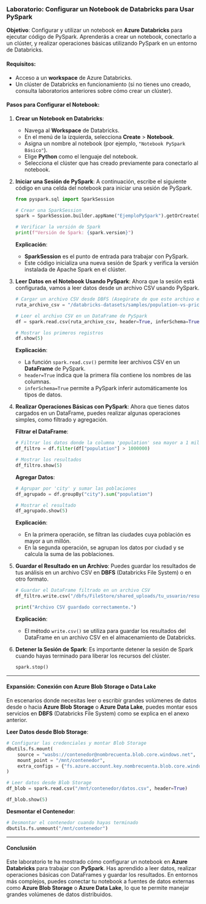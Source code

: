 ### Laboratorio: Configurar un Notebook de Databricks para Usar PySpark

**Objetivo**: Configurar y utilizar un notebook en **Azure Databricks** para ejecutar código de PySpark. Aprenderás a crear un notebook, conectarlo a un clúster, y realizar operaciones básicas utilizando PySpark en un entorno de Databricks.

#### Requisitos:
- Acceso a un **workspace** de Azure Databricks.
- Un clúster de Databricks en funcionamiento (si no tienes uno creado, consulta laboratorios anteriores sobre cómo crear un clúster).

#### Pasos para Configurar el Notebook:

1. **Crear un Notebook en Databricks**:
   - Navega al **Workspace** de Databricks.
   - En el menú de la izquierda, selecciona **Create** > **Notebook**.
   - Asigna un nombre al notebook (por ejemplo, `"Notebook PySpark Básico"`).
   - Elige **Python** como el lenguaje del notebook.
   - Selecciona el clúster que has creado previamente para conectarlo al notebook.

2. **Iniciar una Sesión de PySpark**:
   A continuación, escribe el siguiente código en una celda del notebook para iniciar una sesión de PySpark.

   ```python
   from pyspark.sql import SparkSession

   # Crear una SparkSession
   spark = SparkSession.builder.appName("EjemploPySpark").getOrCreate()

   # Verificar la versión de Spark
   print(f"Versión de Spark: {spark.version}")
   ```

   **Explicación**:
   - **SparkSession** es el punto de entrada para trabajar con PySpark.
   - Este código inicializa una nueva sesión de Spark y verifica la versión instalada de Apache Spark en el clúster.

3. **Leer Datos en el Notebook Usando PySpark**:
   Ahora que la sesión está configurada, vamos a leer datos desde un archivo CSV usando PySpark.

   ```python
   # Cargar un archivo CSV desde DBFS (Asegúrate de que este archivo exista)
   ruta_archivo_csv = "/databricks-datasets/samples/population-vs-price/data_geo.csv"
   
   # Leer el archivo CSV en un DataFrame de PySpark
   df = spark.read.csv(ruta_archivo_csv, header=True, inferSchema=True)

   # Mostrar los primeros registros
   df.show(5)
   ```

   **Explicación**:
   - La función `spark.read.csv()` permite leer archivos CSV en un **DataFrame** de PySpark.
   - `header=True` indica que la primera fila contiene los nombres de las columnas.
   - `inferSchema=True` permite a PySpark inferir automáticamente los tipos de datos.

4. **Realizar Operaciones Básicas con PySpark**:
   Ahora que tienes datos cargados en un DataFrame, puedes realizar algunas operaciones simples, como filtrado y agregación.

   **Filtrar el DataFrame**:
   ```python
   # Filtrar los datos donde la columna 'population' sea mayor a 1 millón
   df_filtro = df.filter(df["population"] > 1000000)
   
   # Mostrar los resultados
   df_filtro.show(5)
   ```

   **Agregar Datos**:
   ```python
   # Agrupar por 'city' y sumar las poblaciones
   df_agrupado = df.groupBy("city").sum("population")
   
   # Mostrar el resultado
   df_agrupado.show(5)
   ```

   **Explicación**:
   - En la primera operación, se filtran las ciudades cuya población es mayor a un millón.
   - En la segunda operación, se agrupan los datos por ciudad y se calcula la suma de las poblaciones.

5. **Guardar el Resultado en un Archivo**:
   Puedes guardar los resultados de tus análisis en un archivo CSV en **DBFS** (Databricks File System) o en otro formato.

   ```python
   # Guardar el DataFrame filtrado en un archivo CSV
   df_filtro.write.csv("/dbfs/FileStore/shared_uploads/tu_usuario/resultado.csv")
   
   print("Archivo CSV guardado correctamente.")
   ```

   **Explicación**:
   - El método `write.csv()` se utiliza para guardar los resultados del DataFrame en un archivo CSV en el almacenamiento de Databricks.

6. **Detener la Sesión de Spark**:
   Es importante detener la sesión de Spark cuando hayas terminado para liberar los recursos del clúster.

   ```python
   spark.stop()
   ```

---

#### Expansión: Conexión con Azure Blob Storage o Data Lake

En escenarios donde necesitas leer o escribir grandes volúmenes de datos desde o hacia **Azure Blob Storage** o **Azure Data Lake**, puedes montar esos servicios en **DBFS** (Databricks File System) como se explica en el anexo anterior.

**Leer Datos desde Blob Storage**:
```python
# Configurar las credenciales y montar Blob Storage
dbutils.fs.mount(
    source = "wasbs://contenedor@nombrecuenta.blob.core.windows.net",
    mount_point = "/mnt/contenedor",
    extra_configs = {"fs.azure.account.key.nombrecuenta.blob.core.windows.net": "clave_de_acceso"}
)

# Leer datos desde Blob Storage
df_blob = spark.read.csv("/mnt/contenedor/datos.csv", header=True)

df_blob.show(5)
```

**Desmontar el Contenedor**:
```python
# Desmontar el contenedor cuando hayas terminado
dbutils.fs.unmount("/mnt/contenedor")
```

---

#### Conclusión

Este laboratorio te ha mostrado cómo configurar un notebook en **Azure Databricks** para trabajar con **PySpark**. Has aprendido a leer datos, realizar operaciones básicas con DataFrames y guardar los resultados. En entornos más complejos, puedes conectar tu notebook a fuentes de datos externas como **Azure Blob Storage** o **Azure Data Lake**, lo que te permite manejar grandes volúmenes de datos distribuidos.